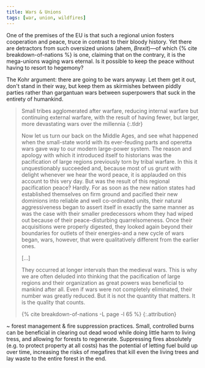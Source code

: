 ```yaml
---
title: Wars & Unions
tags: [war, union, wildfires]
---
```


One of the premises of the EU is that such a regional union fosters
cooperation and peace, truce in contrast to their bloody history. Yet there
are detractors from such oversized unions (ahem, *Brexit*)—of which {% cite
breakdown-of-nations %} is one, claiming that on the contrary, it is the
mega-unions waging wars eternal. Is it possible to keep the peace without
having to resort to hegemony?

The Kohr argument: there are going to be wars anyway. Let them get it
out, don't stand in their way, but keep them as skirmishes between piddly
parties rather than gargantuan wars between superpowers that suck in the
entirety of humankind.

> Small tribes agglomerated after warfare, reducing internal warfare but
> continuing external warfare, with the result of having fewer, but larger,
> more devastating wars over the millennia
> {:.tldr}
> 
> Now let us turn our back on the Middle Ages, and see what happened when the
> small-state world with its ever-feuding parts and operetta wars gave way to
> our modern large-power system. The reason and apology with which it
> introduced itself to historians was the pacification of large regions
> previously torn by tribal warfare. In this it unquestionably succeeded and,
> because most of us grunt with delight whenever we hear the word peace, it is
> applauded on this account to this very day. But was the result of this
> regional pacification peace? Hardly. For as soon as the new nation states
> had established themselves on firm ground and pacified their new dominions
> into reliable and well co-ordinated units, their natural aggressiveness began
> to assert itself in exactly the same manner as was the case with their
> smaller predecessors whom they had wiped out because of their
> peace-disturbing quarrelsomeness. Once their acquisitions were properly
> digested, they looked again beyond their boundaries for outlets of their
> energies-and a new cycle of wars began, wars, however, that were
> qualitatively different from the earlier ones.
> 
> [...]
> 
> They occurred at longer intervals than the medieval wars. This is why we are
> often deluded into thinking that the pacification of large regions and their
> organization as great powers was beneficial to mankind after all. Even if
> wars were not completely eliminated, their number was greatly reduced. But
> it is not the quantity that matters. It is the quality that counts.
>
> {% cite breakdown-of-nations -L page -l 65 %}
> {:.attribution}

~ forest management & fire suppression practices. Small, controlled burns can
be beneficial in clearing out dead wood while doing little harm to living
tress, and allowing for forests to regenerate. Suppressing fires absolutely
(e.g. to protect property at all costs) has the potential of letting fuel
build up over time, increasing the risks of megafires that kill even the living
trees and lay waste to the entire forest in the end.
